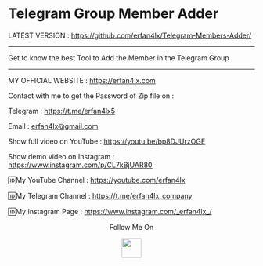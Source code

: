 # Telegram Group Member Adder
LATEST VERSION : https://github.com/erfan4lx/Telegram-Members-Adder/

***
Get to know the best Tool to Add the Member in the Telegram Group
***

 MY OFFICIAL WEBSITE : https://erfan4lx.com

Contact with me to get the Password of Zip file on :

 Telegram : https://t.me/erfan4lx5
  
 Email : erfan4lx@gmail.com

Show full video on YouTube : https://youtu.be/bp8DJUrzOGE

Show demo video on Instagram : https://www.instagram.com/p/CL7kBjUAR80

🆔My YouTube Channel : https://youtube.com/erfan4lx

🆔My Telegram Channel : https://t.me/erfan4lx_company

🆔My Instagram Page : https://www.instagram.com/_erfan4lx_/

<p align="center">
  Follow Me On
</p>
<p align="center">
  <a href="https://www.youtube.com/c/erfan4lx?sub_confirmation=1">
    <img src="https://www.iconsdb.com/icons/preview/black/youtube-4-xxl.png" width="40" height="40">
  </a>
</p>
